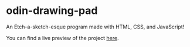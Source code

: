 # odin-drawing-pad

An Etch-a-sketch-esque program made with HTML, CSS, and JavaScript!

You can find a live preview of the project [here](https://thepokepro95.github.io/odin-drawing-pad/).
